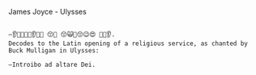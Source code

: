 James Joyce -  Ulysses

```

—👂🥴🤡😉🥶👂🤪🥶 😙🥳 😙🙀🤡😙😉😍 🥳😍👂. 
Decodes to the Latin opening of a religious service, as chanted by Buck Mulligan in Ulysses:

—Introibo ad altare Dei.

```
